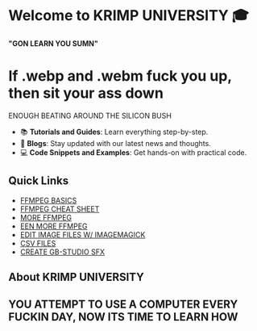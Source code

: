 # Welcome to KRIMP UNIVERSITY 🎓

 **"GON LEARN YOU SUMN"**


If .webp and .webm fuck you up, then sit your ass down
=======
ENOUGH BEATING AROUND THE SILICON BUSH

- 📚 **Tutorials and Guides**: Learn everything step-by-step.
- 📝 **Blogs**: Stay updated with our latest news and thoughts.
- 💻 **Code Snippets and Examples**: Get hands-on with practical code.

## Quick Links

- [FFMPEG BASICS](https://colortelevision.github.io/kfu/docs/FFMPEG/ffmpegbasics)
- [FFMPEG CHEAT SHEET](https://colortelevision.github.io/kfu/docs/FFMPEG/TBO)
- [MORE FFMPEG](https://colortelevision.github.io/kfu/docs/FFMPEG/more)
- [EEN MORE FFMPEG](https://colortelevision.github.io/kfu/docs/FFMPEG/ffmpeg3)
- [EDIT IMAGE FILES W/ IMAGEMAGICK](https://colortelevision.github.io/kfu/docs/images/imagemagick)
- [CSV FILES](https://colortelevision.github.io/kfu/docs/info/csv)
- [CREATE GB-STUDIO SFX](https://colortelevision.github.io/kfu/docs/gbs-wavs)

## About KRIMP UNIVERSITY

YOU **ATTEMPT** TO USE A COMPUTER EVERY FUCKIN DAY,
NOW ITS TIME TO LEARN HOW
---
